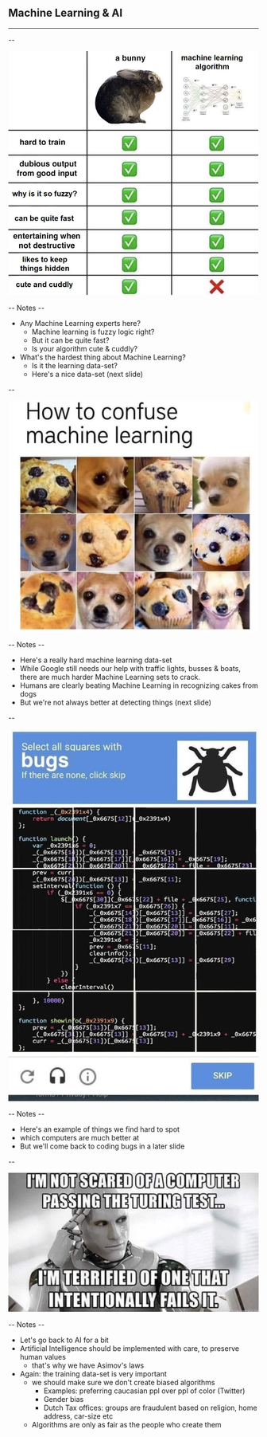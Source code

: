 
## Machine Learning & AI
<hr />

--

![](pics/meme/AI/AI.jpeg)<!-- .element style="border:none; box-shadow:none; position: fixed; width: 650px; left: 0px; top: 10px;"  -->

-- Notes --

* Any Machine Learning experts here?
  * Machine learning is fuzzy logic right?
  * But it can be quite fast?
  * Is your algorithm cute & cuddly?
* What's the hardest thing about Machine Learning?
  * Is it the learning data-set?
  * Here's a nice data-set (next slide)

--

![](pics/meme/AI/dog_cupcakes.jpg)<!-- .element style="border:none; box-shadow:none; position: fixed; width: 750px; left: 0px; top: 10px;"  -->

-- Notes --

* Here's a really hard machine learning data-set
* While Google still needs our help with traffic lights, busses & boats, there are much harder Machine Learning sets to crack.
* Humans are clearly beating Machine Learning in recognizing cakes from dogs
* But we're not always better at detecting things (next slide)

--

![](pics/meme/AI/bug_captcha.png)<!-- .element style="border:none; box-shadow:none; position: fixed; width: 550px; left: 0px; top: 10px;"  -->

-- Notes --

* Here's an example of things we find hard to spot
* which computers are much better at
* But we'll come back to coding bugs in a later slide

--

![](pics/meme/AI/turing_test.jpeg)<!-- .element style="border:none; box-shadow:none; position: fixed; width: 1250px; left: 0px; top: 10px;"  -->

-- Notes --

* Let's go back to AI for a bit
* Artificial Intelligence should be implemented with care, to preserve human values
  * that's why we have Asimov's laws
* Again: the training data-set is very important
  * we should make sure we don't create biased algorithms
    * Examples: preferring caucasian ppl over ppl of color (Twitter)
    * Gender bias
    * Dutch Tax offices: groups are fraudulent based on religion, home address, car-size etc
  * Algorithms are only as fair as the people who create them

